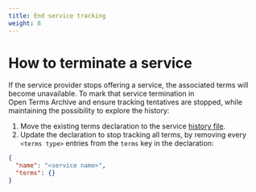 ```yaml
---
title: End service tracking
weight: 8
---
```



# How to terminate a service

If the service provider stops offering a service, the associated terms will become unavailable. To mark that service termination in Open Terms Archive and ensure tracking tentatives are stopped, while maintaining the possibility to explore the history:

1. Move the existing terms declaration to the service [history file](#terms-declaration-history).
2. Update the declaration to stop tracking all terms, by removing every `<terms type>` entries from the  `terms` key in the declaration:

```json
{
  "name": "<service name>",
  "terms": {}
}
```
